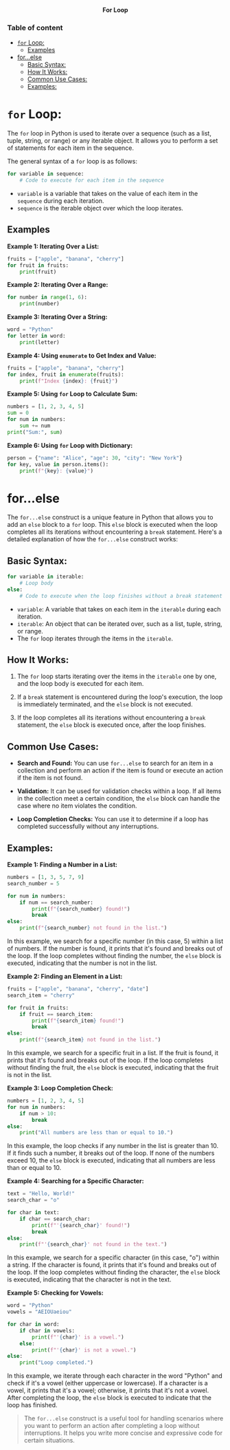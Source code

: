**<div align="center" >For Loop</div>**

### Table of content
- [`for` Loop:](#for-loop)
  - [Examples](#examples)
- [for...else](#forelse)
  - [Basic Syntax:](#basic-syntax)
  - [How It Works:](#how-it-works)
  - [Common Use Cases:](#common-use-cases)
  - [Examples:](#examples-1)
  
# `for` Loop:

The `for` loop in Python is used to iterate over a sequence (such as a list, tuple, string, or range) or any iterable object. It allows you to perform a set of statements for each item in the sequence.

The general syntax of a `for` loop is as follows:

```python
for variable in sequence:
    # Code to execute for each item in the sequence
```

- `variable` is a variable that takes on the value of each item in the `sequence` during each iteration.
- `sequence` is the iterable object over which the loop iterates.

## Examples

**Example 1: Iterating Over a List:**
```python
fruits = ["apple", "banana", "cherry"]
for fruit in fruits:
    print(fruit)
```

**Example 2: Iterating Over a Range:**
```python
for number in range(1, 6):
    print(number)
```

**Example 3: Iterating Over a String:**
```python
word = "Python"
for letter in word:
    print(letter)
```

**Example 4: Using `enumerate` to Get Index and Value:**
```python
fruits = ["apple", "banana", "cherry"]
for index, fruit in enumerate(fruits):
    print(f"Index {index}: {fruit}")
```

**Example 5: Using `for` Loop to Calculate Sum:**
```python
numbers = [1, 2, 3, 4, 5]
sum = 0
for num in numbers:
    sum += num
print("Sum:", sum)
```

**Example 6: Using `for` Loop with Dictionary:**
```python
person = {"name": "Alice", "age": 30, "city": "New York"}
for key, value in person.items():
    print(f"{key}: {value}")
```

# for...else

The `for...else` construct is a unique feature in Python that allows you to add an `else` block to a `for` loop. This `else` block is executed when the loop completes all its iterations without encountering a `break` statement. Here's a detailed explanation of how the `for...else` construct works:

## Basic Syntax:
```python
for variable in iterable:
    # Loop body
else:
    # Code to execute when the loop finishes without a break statement
```

- `variable`: A variable that takes on each item in the `iterable` during each iteration.
- `iterable`: An object that can be iterated over, such as a list, tuple, string, or range.
- The `for` loop iterates through the items in the `iterable`.

## How It Works:

1. The `for` loop starts iterating over the items in the `iterable` one by one, and the loop body is executed for each item.

2. If a `break` statement is encountered during the loop's execution, the loop is immediately terminated, and the `else` block is not executed.

3. If the loop completes all its iterations without encountering a `break` statement, the `else` block is executed once, after the loop finishes.

## Common Use Cases:
- **Search and Found:** You can use `for...else` to search for an item in a collection and perform an action if the item is found or execute an action if the item is not found.

- **Validation:** It can be used for validation checks within a loop. If all items in the collection meet a certain condition, the `else` block can handle the case where no item violates the condition.

- **Loop Completion Checks:** You can use it to determine if a loop has completed successfully without any interruptions.

## Examples:

**Example 1: Finding a Number in a List:**
```python
numbers = [1, 3, 5, 7, 9]
search_number = 5

for num in numbers:
    if num == search_number:
        print(f"{search_number} found!")
        break
else:
    print(f"{search_number} not found in the list.")
```

In this example, we search for a specific number (in this case, 5) within a list of numbers. If the number is found, it prints that it's found and breaks out of the loop. If the loop completes without finding the number, the `else` block is executed, indicating that the number is not in the list.

**Example 2: Finding an Element in a List:**
```python
fruits = ["apple", "banana", "cherry", "date"]
search_item = "cherry"

for fruit in fruits:
    if fruit == search_item:
        print(f"{search_item} found!")
        break
else:
    print(f"{search_item} not found in the list.")
```

In this example, we search for a specific fruit in a list. If the fruit is found, it prints that it's found and breaks out of the loop. If the loop completes without finding the fruit, the `else` block is executed, indicating that the fruit is not in the list.

**Example 3: Loop Completion Check:**
```python
numbers = [1, 2, 3, 4, 5]
for num in numbers:
    if num > 10:
        break
else:
    print("All numbers are less than or equal to 10.")
```

In this example, the loop checks if any number in the list is greater than 10. If it finds such a number, it breaks out of the loop. If none of the numbers exceed 10, the `else` block is executed, indicating that all numbers are less than or equal to 10.

**Example 4: Searching for a Specific Character:**
```python
text = "Hello, World!"
search_char = "o"

for char in text:
    if char == search_char:
        print(f"'{search_char}' found!")
        break
else:
    print(f"'{search_char}' not found in the text.")
```

In this example, we search for a specific character (in this case, "o") within a string. If the character is found, it prints that it's found and breaks out of the loop. If the loop completes without finding the character, the `else` block is executed, indicating that the character is not in the text.

**Example 5: Checking for Vowels:**
```python
word = "Python"
vowels = "AEIOUaeiou"

for char in word:
    if char in vowels:
        print(f"'{char}' is a vowel.")
    else:
        print(f"'{char}' is not a vowel.")
else:
    print("Loop completed.")
```

In this example, we iterate through each character in the word "Python" and check if it's a vowel (either uppercase or lowercase). If a character is a vowel, it prints that it's a vowel; otherwise, it prints that it's not a vowel. After completing the loop, the `else` block is executed to indicate that the loop has finished.

> The `for...else` construct is a useful tool for handling scenarios where you want to perform an action after completing a loop without interruptions. It helps you write more concise and expressive code for certain situations.